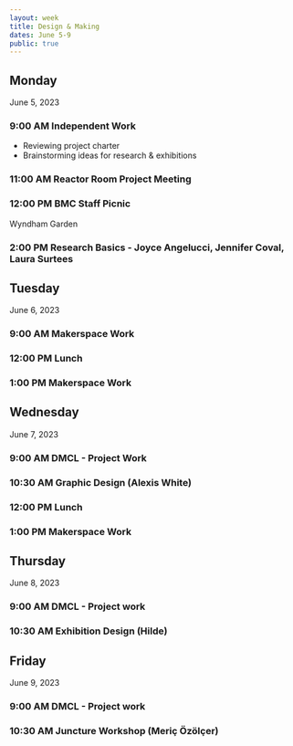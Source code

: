 ```yaml
---
layout: week
title: Design & Making
dates: June 5-9
public: true
---
```


## Monday
June 5, 2023

### 9:00 AM Independent Work
- Reviewing project charter
- Brainstorming ideas for research & exhibitions

### 11:00 AM Reactor Room Project Meeting

### 12:00 PM BMC Staff Picnic
Wyndham Garden

### 2:00 PM Research Basics - Joyce Angelucci, Jennifer Coval, Laura Surtees

## Tuesday
June 6, 2023

### 9:00 AM Makerspace Work

### 12:00 PM Lunch

### 1:00 PM Makerspace Work

## Wednesday
June 7, 2023

### 9:00 AM DMCL - Project Work

### 10:30 AM Graphic Design (Alexis White)

### 12:00 PM Lunch

### 1:00 PM Makerspace Work

## Thursday
June 8, 2023

### 9:00 AM DMCL - Project work

### 10:30 AM Exhibition Design (Hilde)

## Friday
June 9, 2023

### 9:00 AM DMCL - Project work

### 10:30 AM Juncture Workshop (Meriç Özölçer)
